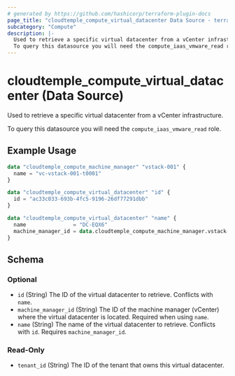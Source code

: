 ```yaml
---
# generated by https://github.com/hashicorp/terraform-plugin-docs
page_title: "cloudtemple_compute_virtual_datacenter Data Source - terraform-provider-cloudtemple"
subcategory: "Compute"
description: |-
  Used to retrieve a specific virtual datacenter from a vCenter infrastructure.
  To query this datasource you will need the compute_iaas_vmware_read role.
---
```


# cloudtemple_compute_virtual_datacenter (Data Source)

Used to retrieve a specific virtual datacenter from a vCenter infrastructure.

To query this datasource you will need the `compute_iaas_vmware_read` role.

## Example Usage

```terraform
data "cloudtemple_compute_machine_manager" "vstack-001" {
  name = "vc-vstack-001-t0001"
}

data "cloudtemple_compute_virtual_datacenter" "id" {
  id = "ac33c033-693b-4fc5-9196-26df77291dbb"
}

data "cloudtemple_compute_virtual_datacenter" "name" {
  name               = "DC-EQX6"
  machine_manager_id = data.cloudtemple_compute_machine_manager.vstack-001.id
}
```

<!-- schema generated by tfplugindocs -->
## Schema

### Optional

- `id` (String) The ID of the virtual datacenter to retrieve. Conflicts with `name`.
- `machine_manager_id` (String) The ID of the machine manager (vCenter) where the virtual datacenter is located. Required when using `name`.
- `name` (String) The name of the virtual datacenter to retrieve. Conflicts with `id`. Requires `machine_manager_id`.

### Read-Only

- `tenant_id` (String) The ID of the tenant that owns this virtual datacenter.


